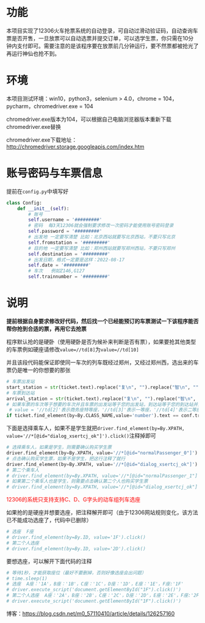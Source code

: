 # 功能

本项目实现了12306火车抢票系统的自动登录，可自动过滑动验证码，自动查询车票是否开售，一旦放票可以自动选票并提交订单，可以选学生票，你只需在10分钟内支付即可。需要注意的是该程序要在放票前几分钟运行，要不然票都被抢光了再运行神仙也抢不到。

# 环境

本项目测试环境：win10，python3，selenium > 4.0，chrome = 104，pycharm，chromedriver.exe = 104

chromedriver.exe版本为104，可以根据自己电脑浏览器版本重新下载chromedriver.exe替换

chromedriver.exe下载地址：http://chromedriver.storage.googleapis.com/index.htm

# 账号密码与车票信息

提前在`config.py`中填写好

```python
class Config:
    def __init__(self):
        # 账号
        self.username = '#########'
        # 密码  每3天12306就会强制要求修改一次密码才能使用账号密码登录
        self.password = '#########'
        # 出发地 一定要写清楚 比如：北京西站就要写北京西站，不要只写北京
        self.fromstation = '#########'
        # 目的地 一定要写清楚 比如：郑州西站就要写郑州西站，不要只写郑州
        self.destination = '#########'
        # 出发日期，格式一定要是这样：2022-08-17
        self.date = '#########'
        # 车次   例如Z146,G127
        self.trainnumber = '#########'
```



# 说明

**提前根据自身要求修改好代码，然后找一个已经能预订的车票测试一下该程序能否帮你抢到合适的票，再用它去抢票**



程序默认抢的是硬卧（使用硬卧是否为候补来判断是否有票），如果要抢其他类型的车票例如硬座请修改`value=//td[8]`为`value=//td[10]`

并且该段代码能保证即使同一车次的列车既经过郑州，又经过郑州西，选出来的车票仍是唯一的你想要的那张

```python
# 车票出发站
start_station = str(ticket.text).replace("复\n", "").replace("智\n", "").split('\n')[1]
# 车票到达站
arrival_station = str(ticket.text).replace("复\n", "").replace("智\n", "").split('\n')[2]
# 如果车票的车次等于想要的车次并且车票的出发站等于您的出发站，到达站等于您的到达站并且硬卧的状态不是候补则点击预订，这样可使得车票唯一
 # value = '//td[2]'表示商务座特等座，'//td[3]'表示一等座，'//td[4]'表示二等座，'//td[5]'表示高级软卧，'//td[6]'表示软卧 ，'//td[7]'表示动卧，'//td[8]'表示硬卧，'//td[9]'表示软座，td[10]表示硬座
if ticket.find_element(by=By.CLASS_NAME,value='number').text == conf.trainnumber and start_station == conf.fromstation and arrival_station == conf.destination and ticket.find_element(by=By.XPATH, value='//td[8]').text != "候补":

```

下面是选择乘车人，如果不是学生就把`driver.find_element(by=By.XPATH, value='//*[@id="dialog_xsertcj_ok"]').click()`注释掉即可

```python
# 选择乘车人，如果是学生，则需要确认购买学生票
driver.find_element(by=By.XPATH, value='//*[@id="normalPassenger_0"]').click()
# 点击确认购买学生票，如果不是学生，把这行注释了就行
driver.find_element(by=By.XPATH, value='//*[@id="dialog_xsertcj_ok"]').click()
# 第二个乘车人
# driver.find_element(by=By.XPATH, value='//*[@id="normalPassenger_1"]').click()
# 如果第二个乘车人也是学生，则需要点击确认第二个人也购买学生票
# driver.find_element(by=By.XPATH, value='//*[@id="dialog_xsertcj_ok"]').click()
```

<font color="red">12306的系统只支持支持C、D、G字头的动车组列车选座</font>

如果抢的是硬座并想要选座，把注释解开即可（由于12306网站规则变化，该方法已不能成功选座了，代码中已删除）

```python
# 选座  F座
# driver.find_element(by=By.ID, value='1F').click()
# 第二个人选座
# driver.find_element(by=By.ID, value='2D').click()
```

要想选座，可以解开下面代码的注释

```python
# 等待1秒，才能获取座位（最好不要删掉，否则好像选座会出问题）
# time.sleep(1)
# 选座  A座：'1A'，B座：'1B'，C座：'1C'，D座：'1D'，E座：'1E'，F座:'1F'
# driver.execute_script('document.getElementById("1F").click()')
# 第二个人选座  A座：'2A'，B座：'2B'，C座：'2C'，D座：'2D'，E座：'2E'，F座:'2F'
# driver.execute_script('document.getElementById("1F").click()')
```



博客：https://blog.csdn.net/m0_57110410/article/details/126257160
